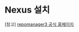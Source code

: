 # Nexus 설치


[참고] [repomanager3 공식 홈페이지](https://help.sonatype.com/repomanager3/download/download-archives---repository-manager-3) 


